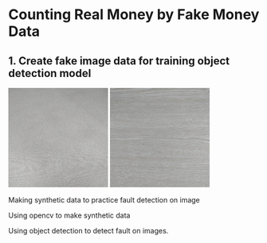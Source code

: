 # Counting Real Money by Fake Money Data

## 1. Create fake image data for training object detection model

<img src="https://github.com/oattao/CountingKoreanCoin/blob/master/data/backgrounds/bg%20(1).jpg" width="200" height="200" />
<img src="https://github.com/oattao/CountingKoreanCoin/blob/master/data/backgrounds/bg%20(10).jpg" width="200" height="200" />

Making synthetic data to practice fault detection on image

Using opencv to make synthetic data

Using object detection to detect fault on images.
